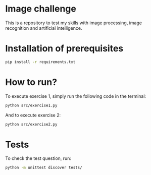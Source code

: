 # Image challenge
This is a repository to test my skills with image processing, image recognition and artificial intelligence.

# Installation of prerequisites
```bash
pip install -r requirements.txt
```

# How to run?
To execute exercise 1, simply run the following code in the terminal:
```bash
python src/exercise1.py
```

And to execute exercise 2:
```bash
python src/exercise2.py
```
# Tests
To check the test question, run:
```bash
python -m unittest discover tests/
```
